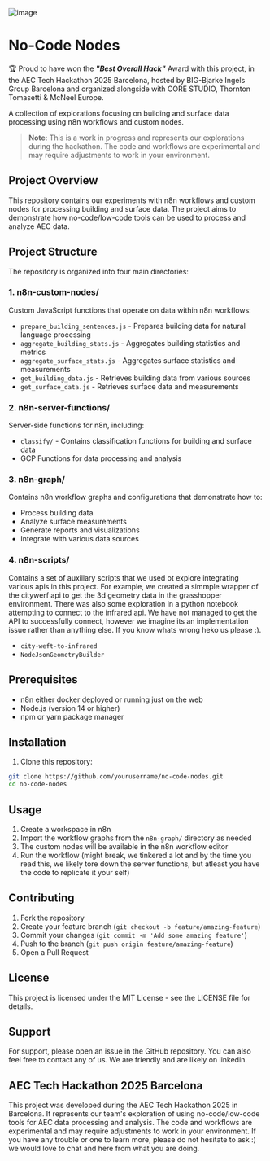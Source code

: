 ![image](https://github.com/user-attachments/assets/770b5d0f-4619-446c-971e-c682bbab1500)

# No-Code Nodes

🏆 Proud to have won the ***"Best Overall Hack"*** Award with this project, in the AEC Tech Hackathon 2025 Barcelona, hosted by BIG-Bjarke Ingels Group Barcelona and organized alongside with CORE STUDIO, Thornton Tomasetti & McNeel Europe.

A collection of explorations focusing on building and surface data processing using n8n workflows and custom nodes.

> **Note**: This is a work in progress and represents our explorations during the hackathon. The code and workflows are experimental and may require adjustments to work in your environment.

## Project Overview

This repository contains our experiments with n8n workflows and custom nodes for processing building and surface data. The project aims to demonstrate how no-code/low-code tools can be used to process and analyze AEC data.

## Project Structure

The repository is organized into four main directories:

### 1. n8n-custom-nodes/

Custom JavaScript functions that operate on data within n8n workflows:

- `prepare_building_sentences.js` - Prepares building data for natural language processing
- `aggregate_building_stats.js` - Aggregates building statistics and metrics
- `aggregate_surface_stats.js` - Aggregates surface statistics and measurements
- `get_building_data.js` - Retrieves building data from various sources
- `get_surface_data.js` - Retrieves surface data and measurements

### 2. n8n-server-functions/

Server-side functions for n8n, including:

- `classify/` - Contains classification functions for building and surface data
- GCP Functions for data processing and analysis

### 3. n8n-graph/

Contains n8n workflow graphs and configurations that demonstrate how to:

- Process building data
- Analyze surface measurements
- Generate reports and visualizations
- Integrate with various data sources

### 4. n8n-scripts/

Contains a set of auxillary scripts that we used ot explore integrating various apis in this project. For example, we created a simmple wrapper of the citywerf api to get the 3d geometry data in the grasshopper environment. There was also some exploration in a python notebook attempting to connect to the infrared api. We have not managed to get the API to successfully connect, however we imagine its an implementation issue rather than anything else. If you know whats wrong heko us please :).

- `city-weft-to-infrared`
- `NodeJsonGeometryBuilder`

## Prerequisites

- [n8n](https://n8n.io/) either docker deployed or running just on the web
- Node.js (version 14 or higher)
- npm or yarn package manager

## Installation

1. Clone this repository:

```bash
git clone https://github.com/yourusername/no-code-nodes.git
cd no-code-nodes
```

## Usage

1. Create a workspace in n8n
2. Import the workflow graphs from the `n8n-graph/` directory as needed
3. The custom nodes will be available in the n8n workflow editor
4. Run the workflow (might break, we tinkered a lot and by the time you read this, we likely tore down the server functions, but atleast you have the code to replicate it your self)

## Contributing

1. Fork the repository
2. Create your feature branch (`git checkout -b feature/amazing-feature`)
3. Commit your changes (`git commit -m 'Add some amazing feature'`)
4. Push to the branch (`git push origin feature/amazing-feature`)
5. Open a Pull Request

## License

This project is licensed under the MIT License - see the LICENSE file for details.

## Support

For support, please open an issue in the GitHub repository. You can also feel free to contact any of us. We are friendly and are likely on linkedin.

## AEC Tech Hackathon 2025 Barcelona

This project was developed during the AEC Tech Hackathon 2025 in Barcelona. It represents our team's exploration of using no-code/low-code tools for AEC data processing and analysis. The code and workflows are experimental and may require adjustments to work in your environment. If you have any trouble or one to learn more, please do not hesitate to ask :) we would love to chat and here from what you are doing.
